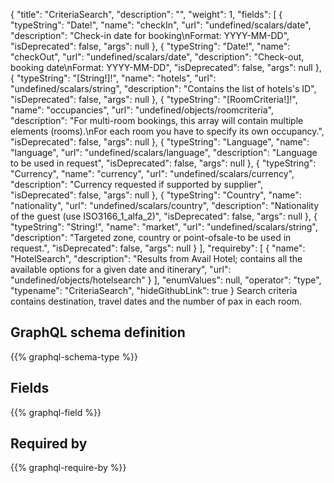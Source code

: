 {
  "title": "CriteriaSearch",
  "description": "",
  "weight": 1,
  "fields": [
    {
      "typeString": "Date!",
      "name": "checkIn",
      "url": "undefined/scalars/date",
      "description": "Check-in date for booking\nFormat: YYYY-MM-DD",
      "isDeprecated": false,
      "args": null
    },
    {
      "typeString": "Date!",
      "name": "checkOut",
      "url": "undefined/scalars/date",
      "description": "Check-out, booking date\nFormat: YYYY-MM-DD",
      "isDeprecated": false,
      "args": null
    },
    {
      "typeString": "[String!]!",
      "name": "hotels",
      "url": "undefined/scalars/string",
      "description": "Contains the list of hotels's ID",
      "isDeprecated": false,
      "args": null
    },
    {
      "typeString": "[RoomCriteria!]!",
      "name": "occupancies",
      "url": "undefined/objects/roomcriteria",
      "description": "For multi-room bookings, this array will contain multiple elements (rooms).\nFor each room you have to specify its own occupancy.",
      "isDeprecated": false,
      "args": null
    },
    {
      "typeString": "Language",
      "name": "language",
      "url": "undefined/scalars/language",
      "description": "Language to be used in request",
      "isDeprecated": false,
      "args": null
    },
    {
      "typeString": "Currency",
      "name": "currency",
      "url": "undefined/scalars/currency",
      "description": "Currency requested if supported by supplier",
      "isDeprecated": false,
      "args": null
    },
    {
      "typeString": "Country",
      "name": "nationality",
      "url": "undefined/scalars/country",
      "description": "Nationality of the guest (use ISO3166_1_alfa_2)",
      "isDeprecated": false,
      "args": null
    },
    {
      "typeString": "String!",
      "name": "market",
      "url": "undefined/scalars/string",
      "description": "Targeted zone, country or point-ofsale-to be used in request.",
      "isDeprecated": false,
      "args": null
    }
  ],
  "requireby": [
    {
      "name": "HotelSearch",
      "description": "Results from Avail Hotel; contains all the available options for a given date and itinerary",
      "url": "undefined/objects/hotelsearch"
    }
  ],
  "enumValues": null,
  "operator": "type",
  "typename": "CriteriaSearch",
  "hideGithubLink": true
}
Search criteria contains destination, travel dates and the number of pax in each room.
## GraphQL schema definition

{{% graphql-schema-type %}}

## Fields

{{% graphql-field %}}

## Required by

{{% graphql-require-by %}}
